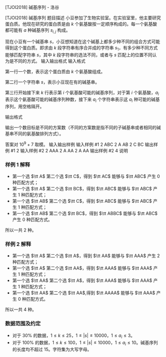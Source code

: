 



[TJOI2018] 碱基序列 - 洛谷














[TJOI2018] 碱基序列
题目描述
小豆参加了生物实验室。在实验室里，他主要研究蛋白质。他现在研究的蛋白质是由 $k$ 个氨基酸按一定顺序构成的。每一个氨基酸都可能有 $a$ 种碱基序列 $s_{i,j}$ 构成。

现在小豆有一个碱基串 $s$，小豆想知道在这个碱基上都多少种不同的组合方式可能得到这个蛋白质。即求由 $k$ 段字符串有序合并成的字符串 $s_1$，有多少种不同方式能够匹配字符串 $s$，其中 $k$ 段字符串的选法不同，或者与 $s$ 匹配上的位置不同认为是不同的方式。
输入输出格式
输入格式


第一行一个数，表示这个蛋白质由 $k$ 个氨基酸组成。

第二行一个字符串 $s$，表示小豆现在有的碱基串。

第三行开始接下来 $k$ 行表示第 $i$ 个氨基酸可能的碱基序列，对于第 $i$ 个氨基酸，$a_i$ 表示这个氨基酸可能的碱基序列种数，接下来 $a_i$ 个字符串表示这 $a_i$ 种可能的碱基序列，用空格隔开。

输出格式

输出一个数目标是不同的方案数（不同的方案数是指不同的子碱基串或者相同的碱基串不同的氨基酸排列方式）。

答案对 $10^9+7$ 取模。
输入输出样例
输入样例 #1
2
ABC
2 A AB
2 C BC
输出样例 #1
2
输入样例 #2
2
AAA
2 A AA
2 A AA
输出样例 #2
4
说明
### 样例 1 解释

- 第一个选 $\tt A$ 第二个选 $\tt C$，得到 $\tt AC$ 能够与 $\tt ABC$ 产生 $0$ 种匹配方式；
- 第一个选 $\tt A$ 第二个选 $\tt BC$，得到 $\tt ABC$ 能够与 $\tt ABC$ 产生 $1$ 种匹配方式；
- 第一个选 $\tt AB$ 第二个选 $\tt C$，得到 $\tt ABC$ 能够与 $\tt ABC$ 产生 $1$ 种匹配方式；
- 第一个选 $\tt AB$ 第二个选 $\tt BC$，得到 $\tt ABBC$ 能够与 $\tt ABC$ 产生 $0$ 种匹配方式。

所以一共 $2$ 种。

### 样例 2 解释

- 第一个选 $\tt A$ 第二个选 $\tt A$，得到 $\tt AA$ 能够与 $\tt AAA$ 产生 $2$ 种匹配方式；
- 第一个选 $\tt A$ 第二个选 $\tt AA$，得到 $\tt AAA$ 能够与 $\tt AAA$ 产生 $1$ 种匹配方式；
- 第一个选 $\tt AA$ 第二个选 $\tt A$，得到 $\tt AAA$ 能够与 $\tt AAA$ 产生 $1$ 种匹配方式；
- 第一个选 $\tt AA$ 第二个选 $\tt AA$,得到 $\tt AAAA$ 能够与 $\tt AAA$ 产生 $0$ 种匹配方式。

所以一共 $4$ 种。

### 数据范围及约定

- 对于 $30\%$ 的数据，$1\leq k\leq 25$，$1\le |s|\leq 10000$，$1\le a_i\leq 3$。
- 对于 $100\%$ 的数据，$1\leq k\leq100$，$1\le |s|\leq 10000$，$1\le a_i \leq10$。碱基序列的长度均不超过 $15$。字符集为大写字母。






